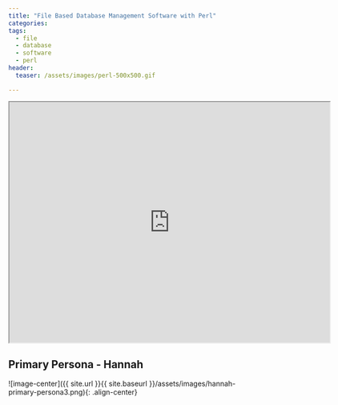 ```yaml
---
title: "File Based Database Management Software with Perl"
categories:
tags:
  - file
  - database
  - software
  - perl
header:
  teaser: /assets/images/perl-500x500.gif

---
```


<iframe src="https://drive.google.com/file/d/1cgfNBEbk5C7CZxUvpB7vTp0oeUCbXKwu/preview" width="640" height="480"></iframe>



## Primary Persona - Hannah
![image-center]({{ site.url }}{{ site.baseurl }}/assets/images/hannah-primary-persona3.png){: .align-center}
